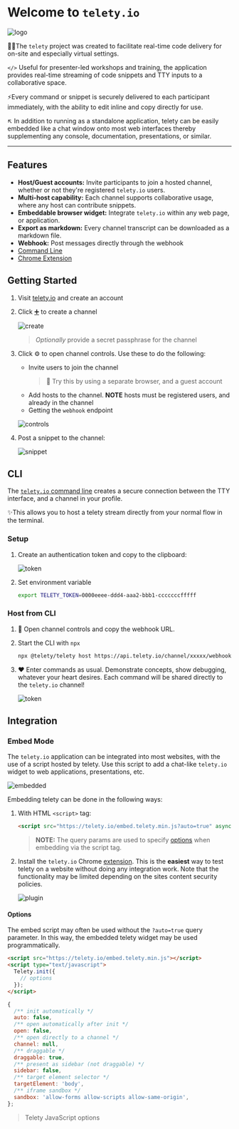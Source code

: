 # Welcome to `telety.io`

![logo](./assets/logo.small.png)

👩‍💻The `telety` project was created to facilitate real-time code delivery for on-site and especially virtual settings.

`</>` Useful for presenter-led workshops and training, the application provides real-time streaming of code snippets and TTY inputs to a collaborative space.

⚡Every command or snippet is securely delivered to each participant immediately, with the ability to edit inline and copy directly for use.

↖️ In addition to running as a standalone application, telety can be easily embedded like a chat window onto most web interfaces thereby supplementing any console, documentation, presentations, or similar.

---

## Features

- **Host/Guest accounts:** Invite participants to join a hosted channel, whether or not they're registered `telety.io` users.
- **Multi-host capability:** Each channel supports collaborative usage, where any host can contribute snippets.
- **Embeddable browser widget:** Integrate `telety.io` within any web page, or application.
- **Export as markdown:** Every channel transcript can be downloaded as a markdown file.
- **Webhook:** Post messages directly through the webhook
- [Command Line](https://www.npmjs.com/package/@telety/telety)
- [Chrome Extension](https://chrome.google.com/webstore/detail/jdbgkaiicfdjfomknmiknjlkahlhfglg)

## Getting Started

1. Visit [telety.io](https://telety.io/auth) and create an account
1. Click [➕](https://telety.io/channels?create=true) to create a channel

    ![create](./assets/createchannel.png)

    > _Optionally_ provide a secret passphrase for the channel

1. Click ⚙️ to open channel controls. Use these to do the following:

    - Invite users to join the channel
        > 👀 Try this by using a separate browser, and a guest account
    - Add hosts to the channel. **NOTE** hosts must be registered users, and already in the channel
    - Getting the `webhook` endpoint

    ![controls](./assets/channelcontrols.png)

1. Post a snippet to the channel:

    ![snippet](./assets/addsnippet.png)

## CLI

The [`telety.io` command line](../../cli) creates a secure connection between the TTY interface, and a channel in your profile.

✨This allows you to host a telety stream directly from your normal flow in the
terminal.

### Setup

1. Create an authentication token and copy to the clipboard:

    ![token](./assets/addtoken.png)

1. Set environment variable

    ```sh
    export TELETY_TOKEN=0000eeee-ddd4-aaa2-bbb1-cccccccfffff
    ```

### Host from CLI

1. 🔗 Open channel controls and copy the webhook URL.
1. Start the CLI with `npx`

    ```sh
    npx @telety/telety host https://api.telety.io/channel/xxxxx/webhook
    ```

1. ❤️ Enter commands as usual. Demonstrate concepts, show debugging, whatever your heart desires. Each command will be shared directly to the `telety.io` channel!

    ![token](./assets/cliusage.png)

## Integration

### Embed Mode

The `telety.io` application can be integrated into most websites, with the use
of a script hosted by telety. Use this script to add a chat-like `telety.io`
widget to web applications, presentations, etc.

![embedded](./assets/embedview.png)

Embedding telety can be done in the following ways:

1. With HTML `<script>` tag:

    ```html
    <script src="https://telety.io/embed.telety.min.js?auto=true" async defer></script>
    ```

    > **NOTE:** The query params are used to specify [options](#options) when
    embedding via the script tag.

1. Install the `telety.io` Chrome [extension](https://chrome.google.com/webstore/detail/jdbgkaiicfdjfomknmiknjlkahlhfglg). This is the **easiest** way to test telety on a website without doing any integration work. Note that the functionality may be limited depending on the sites content security policies.

    ![plugin](./assets/chrome.png)

#### Options

The embed script may often be used without the `?auto=true` query parameter.
In this way, the embedded telety widget may be used programmatically.

```html
<script src="https://telety.io/embed.telety.min.js"></script>
<script type="text/javascript">
  Telety.init({
    // options
  });
</script>
```

```javascript
{
  /** init automatically */
  auto: false,
  /** open automatically after init */
  open: false,
  /** open directly to a channel */
  channel: null,
  /** draggable */
  draggable: true,
  /** present as sidebar (not draggable) */
  sidebar: false,
  /** target element selector */
  targetElement: 'body',
  /** iframe sandbox */
  sandbox: 'allow-forms allow-scripts allow-same-origin',
};
```

> Telety JavaScript options
